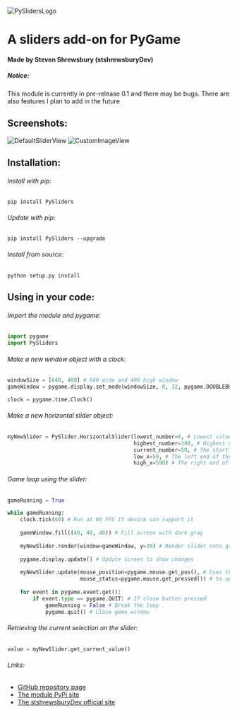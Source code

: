 ![PySlidersLogo](https://stshrewsburydev.github.io/official_site/API/ProjectScreenshots/PySliders/PySlidersLogo.png)

A sliders add-on for PyGame
===========================

#### Made by Steven Shrewsbury (stshrewsburyDev)

##### Notice:

This module is currently in pre-release 0.1 and there may be bugs.
There are also features I plan to add in the future

Screenshots:
------------

![DefaultSliderView](https://stshrewsburydev.github.io/official_site/API/ProjectScreenshots/PySliders/PySliders0001.png)
![CustomImageView](https://stshrewsburydev.github.io/official_site/API/ProjectScreenshots/PySliders/PySliders0002.png)

Installation:
-------------

###### Install with pip:

```
pip install PySliders
```

###### Update with pip:

```
pip install PySliders --upgrade
```

###### Install from source:

```
python setup.py install
```

Using in your code:
-------------------

###### Import the module and pygame:

```py
import pygame
import PySliders
```

###### Make a new window object with a clock:

```py
windowSize = [640, 480] # 640 wide and 480 high window
gameWindow = pygame.display.set_mode(windowSize, 0, 32, pygame.DOUBLEBUF)

clock = pygame.time.Clock()
```

###### Make a new horizontal slider object:

```py
myNewSlider = PySlider.HorizontalSlider(lowest_number=0, # Lowest value the slider ranges in
                                        highest_number=100, # Highest value the slider ranges in
                                        current_number=50, # The starting value the slider will be set to
                                        low_x=50, # The left end of the slider will be at x = 50
                                        high_x=590) # The right end of the slider will be at x = 590
```

###### Game loop using the slider:

```py
gameRunning = True

while gameRunning:
    clock.tick(60) # Run at 60 FPS if device can support it
    
    gameWindow.fill((40, 40, 40)) # Fill screen with dark gray
    
    myNewSlider.render(window=gameWindow, y=20) # Render slider onto gameWindow at y = 20
    
    pygame.display.update() # Update screen to show changes
    
    myNewSlider.update(mouse_position=pygame.mouse.get_pos(), # Uses the mouse position and its button status
                       mouse_status=pygame.mouse.get_pressed()) # to update the slider accordingly
    
    for event in pygame.event.get():
        if event.type == pygame.QUIT: # If close button pressed
            gameRunning = False # Break the loop
            pygame.quit() # Close game window
```

###### Retrieving the current selection on the slider:

```py
value = myNewSlider.get_current_value()
```

###### Links:

* [GitHub repository page](https://github.com/stshrewsburyDev/PySliders)
* [The module PyPi site](https://pypi.org/project/PySliders/)
* [The stshrewsburyDev official site](https://stshrewsburydev.github.io/official_site/)
